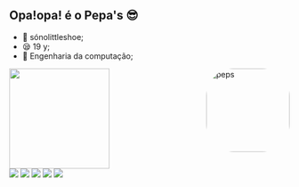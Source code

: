 ## Opa!opa! é o Pepa's 😎
-  👞 sónolittleshoe;
-  😪 19 y;
-  🦎 Engenharia da computação;

<div>
<a href="https://github.com/Mordidooo">
<img height="180em" src="https://github-readme-stats.vercel.app/api?username=Mordidooo&show_icons=true&theme=onedark&include_all_commits=true&count_private=true"/>
<img align="right" alt="peps" height="150" style="border-radius:50px;" src="https://i.pinimg.com/564x/14/fb/3c/14fb3c5bea1d2dcf6f4f4e8c1bfd042a.jpg">
<div>
 <a href= "https://www.instagram.com/ppeps.jpg/" target="_blank"><img src="https://img.shields.io/badge/Instagram-E4405F?style=for-the-badge&logo=instagram&logoColor=white"="_blank"></a>
<a href= "https://twitter.com/mordidooo" target="_blank"><img src="https://img.shields.io/badge/Twitter-1DA1F2?style=for-the-badge&logo=twitter&logoColor=white"="_blank"></a>
<a href= "https://discord.gg/wrGBVwvqj7" target="_blank"><img src="https://img.shields.io/badge/Discord-7289DA?style=for-the-badge&logo=discord&logoColor=white"="_blank"></a>
<a href= "mailto:pedromoreira01092004lemos@gmail.com" target="_blank"><img src="https://img.shields.io/badge/Gmail-D14836?style=for-the-badge&logo=gmail&logoColor=white"="_blank"></a>
<a href= "https://br.pinterest.com/Mordidooo/" target="_blank"><img src="https://img.shields.io/badge/Pinterest-%23E60023.svg?&style=for-the-badge&logo=Pinterest&logoColor=white"="_blank"></a>

##


 </div>
